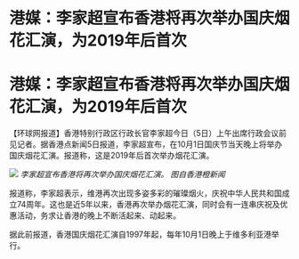 # 港媒：李家超宣布香港将再次举办国庆烟花汇演，为2019年后首次

# 港媒：李家超宣布香港将再次举办国庆烟花汇演，为2019年后首次

【环球网报道】香港特别行政区行政长官李家超今日（5日）上午出席行政会议前见记者。据香港点新闻5日报道，李家超宣布，在10月1日国庆节当天晚上将举办国庆烟花汇演。报道称，这是2019年后首次举办烟花汇演。

![](https://inews.gtimg.com/om_bt/OSEOc4VAyynknjBYV5ViXgAX5i1GS9dAowwZpe6ednAbgAA/1000)
_李家超宣布香港将再次举办国庆烟花汇演。 图自香港橙新闻_

报道称，李家超表示，维港再次出现多姿多彩的璀璨烟火，庆祝中华人民共和国成立74周年。这也是近5年以来，香港再次举办烟花汇演，同时会有一连串庆祝及优惠活动，务求让香港的晚上不断活起来、动起来。

据此前报道，香港国庆烟花汇演自1997年起，每年10月1日晚上于维多利亚港举行。

